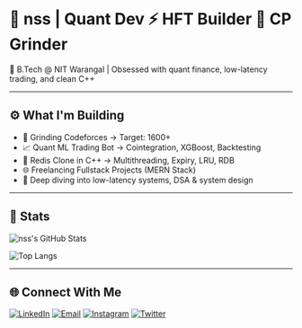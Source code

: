 # 🧠 nss | Quant Dev ⚡ HFT Builder 🏹 CP Grinder

🚀 B.Tech @ NIT Warangal | Obsessed with quant finance, low-latency trading, and clean C++  

---

## ⚙️ What I'm Building

- 🧠 Grinding Codeforces → Target: 1600+
- 📈 Quant ML Trading Bot → Cointegration, XGBoost, Backtesting
- 💾 Redis Clone in C++ → Multithreading, Expiry, LRU, RDB
- 🌐 Freelancing Fullstack Projects (MERN Stack)
- 🧠 Deep diving into low-latency systems, DSA & system design

---

## 🧮 Stats

![nss's GitHub Stats](https://github-readme-stats.vercel.app/api?username=nss0x&show_icons=true&theme=radical)  


![Top Langs](https://github-readme-stats.vercel.app/api/top-langs/?username=nss0x&layout=compact&theme=radical)

---

## 🌐 Connect With Me

[![LinkedIn](https://img.shields.io/badge/LinkedIn-blue?style=flat&logo=linkedin&logoColor=white)](https://www.linkedin.com/in/nitin-sri-sai)
[![Email](https://img.shields.io/badge/Email-red?style=flat&logo=gmail&logoColor=white)](mailto:nitinsrisai05@gmail.com)
[![Instagram](https://img.shields.io/badge/Instagram-purple?style=flat&logo=instagram&logoColor=white)](https://www.instagram.com/nss.0411/)
[![Twitter](https://img.shields.io/badge/X-black?style=flat&logo=twitter&logoColor=white)](https://x.com/nitinsrisai05)

